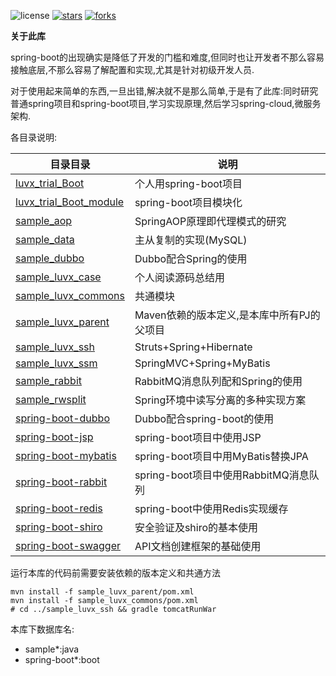![license](https://img.shields.io/packagist/l/doctrine/orm.svg)
[![stars](https://img.shields.io/github/stars/luvx21/luvx_trial.svg?style=flat&label=Star)](https://github.com/luvx21/luvx_trial/stargazers)
[![forks](https://img.shields.io/github/forks/luvx21/luvx_trial.svg?style=flat&label=Fork)](https://github.com/luvx21/luvx_trial/fork)

**关于此库**

spring-boot的出现确实是降低了开发的门槛和难度,但同时也让开发者不那么容易接触底层,不那么容易了解配置和实现,尤其是针对初级开发人员.

对于使用起来简单的东西,一旦出错,解决就不是那么简单,于是有了此库:同时研究普通spring项目和spring-boot项目,学习实现原理,然后学习spring-cloud,微服务架构.


各目录说明:

| 目录目录                                           | 说明                                       |
| -------------------------------------------------- | ------------------------------------------ |
| [luvx_trial_Boot](./luvx_trial_Boot)               | 个人用spring-boot项目                      |
| [luvx_trial_Boot_module](./luvx_trial_Boot_module) | spring-boot项目模块化                      |
| [sample_aop](./sample_aop)                         | SpringAOP原理即代理模式的研究              |
| [sample_data](./sample_data)                       | 主从复制的实现(MySQL)                      |
| [sample_dubbo](./sample_dubbo)                     | Dubbo配合Spring的使用                      |
| [sample_luvx_case](./sample_luvx_case)             | 个人阅读源码总结用                         |
| [sample_luvx_commons](./sample_luvx_commons)       | 共通模块                                   |
| [sample_luvx_parent](./sample_luvx_parent)         | Maven依赖的版本定义,是本库中所有PJ的父项目 |
| [sample_luvx_ssh](./sample_luvx_ssh)               | Struts+Spring+Hibernate                    |
| [sample_luvx_ssm](./sample_luvx_ssm)               | SpringMVC+Spring+MyBatis                   |
| [sample_rabbit](./sample_rabbit)                   | RabbitMQ消息队列配和Spring的使用           |
| [sample_rwsplit](./sample_rwsplit)                 | Spring环境中读写分离的多种实现方案         |
| [spring-boot-dubbo](./spring-boot-dubbo)           | Dubbo配合spring-boot的使用                 |
| [spring-boot-jsp](./spring-boot-jsp)               | spring-boot项目中使用JSP                   |
| [spring-boot-mybatis](./spring-boot-mybatis)       | spring-boot项目中用MyBatis替换JPA          |
| [spring-boot-rabbit](./spring-boot-rabbit)         | spring-boot项目中使用RabbitMQ消息队列      |
| [spring-boot-redis](./spring-boot-redis)           | spring-boot中使用Redis实现缓存             |
| [spring-boot-shiro](./spring-boot-shiro)           | 安全验证及shiro的基本使用                  |
| [spring-boot-swagger](./spring-boot-swagger)       | API文档创建框架的基础使用                  |



运行本库的代码前需要安装依赖的版本定义和共通方法

```Shell
mvn install -f sample_luvx_parent/pom.xml
mvn install -f sample_luvx_commons/pom.xml
# cd ../sample_luvx_ssh && gradle tomcatRunWar
```

本库下数据库名:
* sample*:java
* spring-boot*:boot
